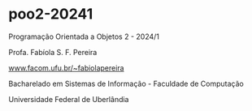 # poo2-20241
Programação Orientada a Objetos 2 - 2024/1

Profa. Fabíola S. F. Pereira

www.facom.ufu.br/~fabiolapereira

Bacharelado em Sistemas de Informação - Faculdade de Computação

Universidade Federal de Uberlândia
